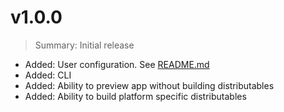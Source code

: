 # v1.0.0

> Summary: Initial release

- Added: User configuration. See [README.md](README.md)
- Added: CLI
- Added: Ability to preview app without building distributables
- Added: Ability to build platform specific distributables
